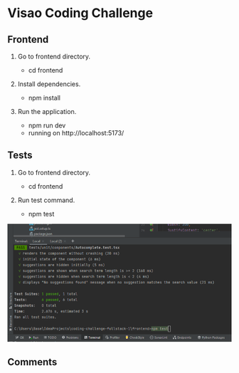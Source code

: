 # Visao Coding Challenge
## Frontend

1. Go to frontend directory.
    - cd frontend
   
2. Install dependencies.
   - npm install
   
3. Run the application.
    - npm run dev 
    - running on http://localhost:5173/

## Tests
1. Go to frontend directory.
   - cd frontend

2. Run test command.
   - npm test


![Alt Text](public/static/images/tests.png)


## Comments
